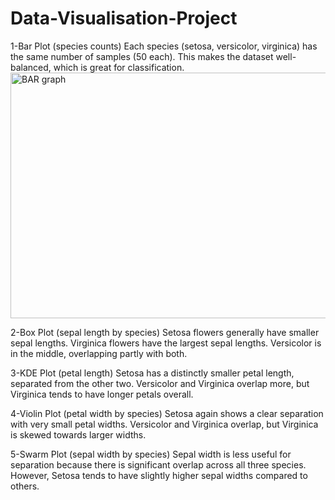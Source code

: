 # Data-Visualisation-Project

1-Bar Plot (species counts)
Each species (setosa, versicolor, virginica) has the same number of samples (50 each).
This makes the dataset well-balanced, which is great for classification.
<img width="531" height="393" alt="BAR graph" src="https://github.com/user-attachments/assets/bb3e4954-b511-4ae7-9e71-efc68cc8f5a5" />


2-Box Plot (sepal length by species)
Setosa flowers generally have smaller sepal lengths.
Virginica flowers have the largest sepal lengths.
Versicolor is in the middle, overlapping partly with both.

3-KDE Plot (petal length)
Setosa has a distinctly smaller petal length, separated from the other two.
Versicolor and Virginica overlap more, but Virginica tends to have longer petals overall.

4-Violin Plot (petal width by species)
Setosa again shows a clear separation with very small petal widths.
Versicolor and Virginica overlap, but Virginica is skewed towards larger widths.

5-Swarm Plot (sepal width by species)
Sepal width is less useful for separation because there is significant overlap across all three species.
However, Setosa tends to have slightly higher sepal widths compared to others.
